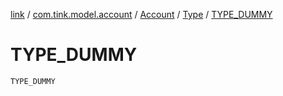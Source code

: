 [link](../../../index.md) / [com.tink.model.account](../../index.md) / [Account](../index.md) / [Type](index.md) / [TYPE_DUMMY](./-t-y-p-e_-d-u-m-m-y.md)

# TYPE_DUMMY

`TYPE_DUMMY`